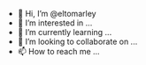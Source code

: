 - 👋 Hi, I’m @eltomarley
- 👀 I’m interested in ...
- 🌱 I’m currently learning ...
- 💞️ I’m looking to collaborate on ...
- 📫 How to reach me ...

<!---
eltomarley/eltomarley is a ✨ special ✨ repository because its `README.md` (this file) appears on your GitHub profile.
You can click the Preview link to take a look at your changes.
--->
